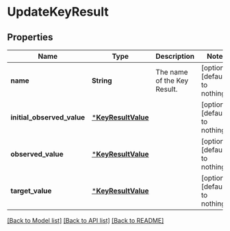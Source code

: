 # UpdateKeyResult


## Properties
Name | Type | Description | Notes
------------ | ------------- | ------------- | -------------
**name** | **String** | The name of the Key Result. | [optional] [default to nothing]
**initial_observed_value** | [***KeyResultValue**](KeyResultValue.md) |  | [optional] [default to nothing]
**observed_value** | [***KeyResultValue**](KeyResultValue.md) |  | [optional] [default to nothing]
**target_value** | [***KeyResultValue**](KeyResultValue.md) |  | [optional] [default to nothing]


[[Back to Model list]](../README.md#models) [[Back to API list]](../README.md#api-endpoints) [[Back to README]](../README.md)


